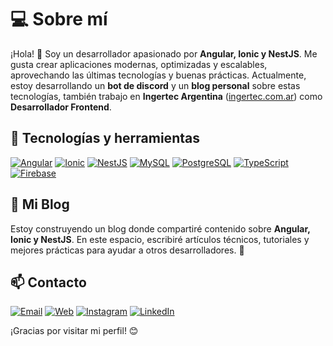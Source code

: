 # 💻 Sobre mí

¡Hola! 👋 Soy un desarrollador apasionado por **Angular, Ionic y NestJS**. Me gusta crear aplicaciones modernas, optimizadas y escalables, aprovechando las últimas tecnologías y buenas prácticas. Actualmente, estoy desarrollando un **bot de discord** y un **blog personal** sobre estas tecnologías, también trabajo en **Ingertec Argentina** ([ingertec.com.ar](https://www.ingertec.com.ar/)) como **Desarrollador Frontend**.

## 🚀 Tecnologías y herramientas

[![Angular](https://img.shields.io/badge/Angular-DD0031?style=for-the-badge&logo=angular&logoColor=white)](https://angular.io/)
[![Ionic](https://img.shields.io/badge/Ionic-3880FF?style=for-the-badge&logo=ionic&logoColor=white)](https://ionicframework.com/)
[![NestJS](https://img.shields.io/badge/NestJS-E0234E?style=for-the-badge&logo=nestjs&logoColor=white)](https://nestjs.com/)
[![MySQL](https://img.shields.io/badge/MySQL-4479A1?style=for-the-badge&logo=mysql&logoColor=white)](https://www.mysql.com/)
[![PostgreSQL](https://img.shields.io/badge/PostgreSQL-336791?style=for-the-badge&logo=postgresql&logoColor=white)](https://www.postgresql.org/)
[![TypeScript](https://img.shields.io/badge/TypeScript-3178C6?style=for-the-badge&logo=typescript&logoColor=white)](https://www.typescriptlang.org/)
[![Firebase](https://img.shields.io/badge/Firebase-FFCA28?style=for-the-badge&logo=firebase&logoColor=black)](https://firebase.google.com/)

## 📖 Mi Blog

Estoy construyendo un blog donde compartiré contenido sobre **Angular, Ionic y NestJS**. En este espacio, escribiré artículos técnicos, tutoriales y mejores prácticas para ayudar a otros desarrolladores. 🚧

## 📫 Contacto

[![Email](https://img.shields.io/badge/Email-FFCA28?style=for-the-badge&logo=gmail&logoColor=white)](mailto:contacto@matiasgaleano.com.ar)
[![Web](https://img.shields.io/badge/Website-000000?style=for-the-badge&logo=appveyor&logoColor=white)](https://matiasgaleano.com.ar)
[![Instagram](https://img.shields.io/badge/Instagram-E4405F?style=for-the-badge&logo=instagram&logoColor=white)](https://www.instagram.com/matigaleano.dev)
[![LinkedIn](https://img.shields.io/badge/LinkedIn-0077B5?style=for-the-badge&logo=linkedin&logoColor=white)](https://www.linkedin.com/in/matigaleanodev)

¡Gracias por visitar mi perfil! 😊
